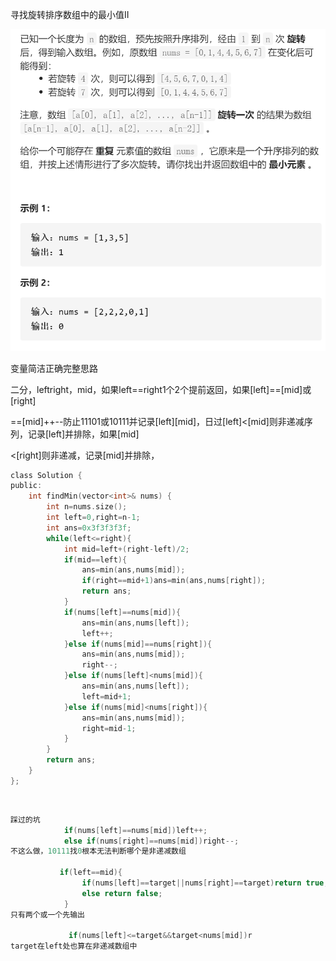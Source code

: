 寻找旋转排序数组中的最小值II

![img](image/1628126636361-163996858229935.png)

变量简洁正确完整思路

二分，leftright，mid，如果left==right1个2个提前返回，如果[left]==[mid]或[right]

==[mid]++--防止11101或10111并记录[left][mid]，日过[left]<[mid]则非递减序列，记录[left]并排除，如果[mid]

<[right]则非递减，记录[mid]并排除，

```c
class Solution {
public:
    int findMin(vector<int>& nums) {
        int n=nums.size();
        int left=0,right=n-1;
        int ans=0x3f3f3f3f;
        while(left<=right){
            int mid=left+(right-left)/2;
            if(mid==left){
                ans=min(ans,nums[mid]);
                if(right==mid+1)ans=min(ans,nums[right]);
                return ans;
            }
            if(nums[left]==nums[mid]){
                ans=min(ans,nums[left]);
                left++;
            }else if(nums[mid]==nums[right]){
                ans=min(ans,nums[mid]);
                right--;
            }else if(nums[left]<nums[mid]){
                ans=min(ans,nums[left]);
                left=mid+1;
            }else if(nums[mid]<nums[right]){
                ans=min(ans,nums[mid]);
                right=mid-1;
            }
        }
        return ans;
    }
};
```

​	

```c
踩过的坑
            if(nums[left]==nums[mid])left++;
            else if(nums[right]==nums[mid])right--;
不这么做，10111找0根本无法判断哪个是非递减数组

           if(left==mid){
                if(nums[left]==target||nums[right]==target)return true;
                else return false;
            }
只有两个或一个先输出

             if(nums[left]<=target&&target<nums[mid])r
target在left处也算在非递减数组中
```



